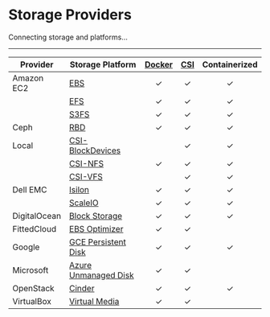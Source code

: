 # Storage Providers

Connecting storage and platforms...

---

| Provider              | Storage Platform  | <center>[Docker](https://docs.docker.com/engine/extend/plugins_volume/)</center> | <center>[CSI](https://github.com/container-storage-interface/spec)</center> | <center>Containerized</center> |
|-----------------------|----------------------|:---:|:---:|:---:|
| Amazon EC2 | [EBS](./storage-providers/aws.md#aws-ebs) | ✓ | ✓ | ✓  |
| | [EFS](./storage-providers/aws.md#aws-efs) | ✓ | ✓ | ✓ |
| | [S3FS](./storage-providers/aws.md#aws-s3fs) | ✓ | ✓ | ✓ |
| Ceph | [RBD](./storage-providers/ceph.md#ceph-rbd) | ✓ | ✓ | ✓ |
| Local | [CSI-BlockDevices](https://github.com/thecodeteam/csi-blockdevices) | | ✓ | ✓ |
| | [CSI-NFS](https://github.com/thecodeteam/csi-nfs) | ✓ | ✓ | ✓ |
| | [CSI-VFS](https://github.com/thecodeteam/csi-vfs) | | ✓ | ✓ |
| Dell EMC | [Isilon](./storage-providers/dellemc.md#dell-emc-isilon) | ✓ | ✓ | ✓ |
| | [ScaleIO](./storage-providers/dellemc.md#dell-emc-scaleio) | ✓ | ✓ | ✓ |
| DigitalOcean | [Block Storage](./storage-providers/digitalocean.md#do-block-storage) | ✓ | ✓ | ✓ |
| FittedCloud | [EBS Optimizer](./storage-providers/fittedcloud.md#ebs-optimizer) | ✓ | ✓ | |
| Google | [GCE Persistent Disk](./storage-providers/google.md#gce-persistent-disk) | ✓ | ✓ | ✓ |
| Microsoft | [Azure Unmanaged Disk](./storage-providers/microsoft.md#azure-ud) | ✓ | ✓ | |
| OpenStack | [Cinder](./storage-providers/openstack.md#cinder) | ✓ | ✓ | ✓ |
| VirtualBox | [Virtual Media](./storage-providers/virtualbox.md#virtualbox) | ✓ | ✓ | |
